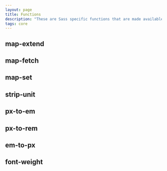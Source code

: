 ```yaml
---
layout: page
title: Functions
description: "These are Sass specific functions that are made available anywhere the Vrembem core is imported."
tags: core
---
```


<div class="flag">
  <h2>map-extend</h2>
</div>

<div class="flag">
  <h2>map-fetch</h2>
</div>

<div class="flag">
  <h2>map-set</h2>
</div>

<div class="flag">
  <h2>strip-unit</h2>
</div>

<div class="flag">
  <h2>px-to-em</h2>
</div>

<div class="flag">
  <h2>px-to-rem</h2>
</div>

<div class="flag">
  <h2>em-to-px</h2>
</div>

<div class="flag">
  <h2>font-weight</h2>
</div>
